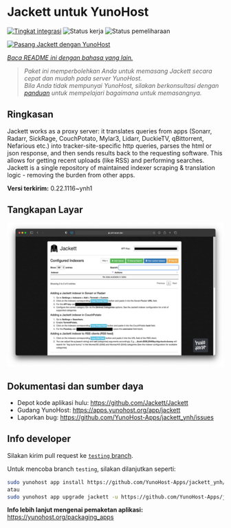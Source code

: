 <!--
N.B.: README ini dibuat secara otomatis oleh <https://github.com/YunoHost/apps/tree/master/tools/readme_generator>
Ini TIDAK boleh diedit dengan tangan.
-->

# Jackett untuk YunoHost

[![Tingkat integrasi](https://apps.yunohost.org/badge/integration/jackett)](https://ci-apps.yunohost.org/ci/apps/jackett/)
![Status kerja](https://apps.yunohost.org/badge/state/jackett)
![Status pemeliharaan](https://apps.yunohost.org/badge/maintained/jackett)

[![Pasang Jackett dengan YunoHost](https://install-app.yunohost.org/install-with-yunohost.svg)](https://install-app.yunohost.org/?app=jackett)

*[Baca README ini dengan bahasa yang lain.](./ALL_README.md)*

> *Paket ini memperbolehkan Anda untuk memasang Jackett secara cepat dan mudah pada server YunoHost.*  
> *Bila Anda tidak mempunyai YunoHost, silakan berkonsultasi dengan [panduan](https://yunohost.org/install) untuk mempelajari bagaimana untuk memasangnya.*

## Ringkasan

Jackett works as a proxy server: it translates queries from apps (Sonarr, Radarr, SickRage, CouchPotato, Mylar3, Lidarr, DuckieTV, qBittorrent, Nefarious etc.) into tracker-site-specific http queries, parses the html or json response, and then sends results back to the requesting software. This allows for getting recent uploads (like RSS) and performing searches. Jackett is a single repository of maintained indexer scraping & translation logic - removing the burden from other apps.


**Versi terkirim:** 0.22.1116~ynh1

## Tangkapan Layar

![Tangkapan Layar pada Jackett](./doc/screenshots/demo.png)

## Dokumentasi dan sumber daya

- Depot kode aplikasi hulu: <https://github.com/Jackett/Jackett>
- Gudang YunoHost: <https://apps.yunohost.org/app/jackett>
- Laporkan bug: <https://github.com/YunoHost-Apps/jackett_ynh/issues>

## Info developer

Silakan kirim pull request ke [`testing` branch](https://github.com/YunoHost-Apps/jackett_ynh/tree/testing).

Untuk mencoba branch `testing`, silakan dilanjutkan seperti:

```bash
sudo yunohost app install https://github.com/YunoHost-Apps/jackett_ynh/tree/testing --debug
atau
sudo yunohost app upgrade jackett -u https://github.com/YunoHost-Apps/jackett_ynh/tree/testing --debug
```

**Info lebih lanjut mengenai pemaketan aplikasi:** <https://yunohost.org/packaging_apps>
